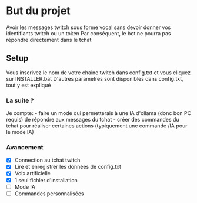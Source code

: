 # But du projet
Avoir les messages twitch sous forme vocal sans devoir donner vos identifiants twitch ou un token
Par conséquent, le bot ne pourra pas répondre directement dans le tchat

## Setup
Vous inscrivez le nom de votre chaine twitch dans config.txt et vous cliquez sur INSTALLER.bat
D'autres paramètres sont disponibles dans config.txt, tout y est expliqué

### La suite ?
Je compte:
    - faire un mode qui permetterais à une IA d'ollama (donc bon PC requis) de répondre aux messages du tchat
    - créer des commandes du tchat pour réaliser certaines actions (typiquement une commande /IA pour le mode IA)
    
### Avancement
- [x] Connection au tchat twitch
- [x] Lire et enregistrer les données de config.txt
- [x] Voix artificielle
- [x] 1 seul fichier d'installation
- [ ] Mode IA 
- [ ] Commandes personnalisées